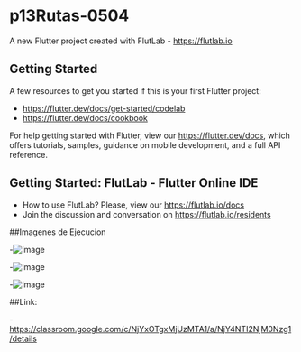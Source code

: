 # p13Rutas-0504

A new Flutter project created with FlutLab - https://flutlab.io

## Getting Started

A few resources to get you started if this is your first Flutter project:

- https://flutter.dev/docs/get-started/codelab
- https://flutter.dev/docs/cookbook

For help getting started with Flutter, view our
https://flutter.dev/docs, which offers tutorials,
samples, guidance on mobile development, and a full API reference.

## Getting Started: FlutLab - Flutter Online IDE

- How to use FlutLab? Please, view our https://flutlab.io/docs
- Join the discussion and conversation on https://flutlab.io/residents

##Imagenes de Ejecucion

-![image](https://github.com/JorgeMeza123/Rutas-6J-0504/assets/143548420/8ef94f36-4645-4fe8-a36f-ff8f2cdd858d)

-![image](https://github.com/JorgeMeza123/Rutas-6J-0504/assets/143548420/405bf875-0516-4d62-84ba-a1941119756d)

-![image](https://github.com/JorgeMeza123/Rutas-6J-0504/assets/143548420/05031ff7-74b8-48b2-a776-4679f90f09e3)

##Link:

-https://classroom.google.com/c/NjYxOTgxMjUzMTA1/a/NjY4NTI2NjM0Nzg1/details



